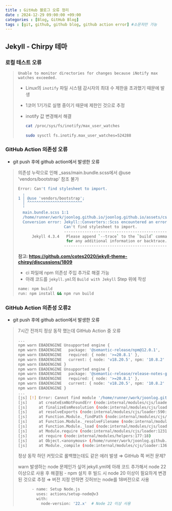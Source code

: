 ```yaml
---
title : GitHub 블로그 오류 정리
date : 2024-12-29 09:00:00 +09:00
categories : [Blog, GitHub Blog]
tags : [git, github, github blog, github action error] #소문자만 가능
---
```


## Jekyll - Chirpy 테마

### 로컬 테스트 오류

> `Unable to monitor directories for changes because iNotify max watches exceeded.`
> 
> - Linux의 `inotify` 파일 시스템 감시자의 최대 수 제한을 초과했기 때문에 발생
> - 1코어 1기가로 실행 중이기 때문에 제한인 것으로 추정
> - inotify 값 변경해서 해결
>     
>     ```bash
>     cat /proc/sys/fs/inotify/max_user_watches
>     	
>     sudo sysctl fs.inotify.max_user_watches=524288
>     ```
>     

### GitHub Action 의존성 오류

- git push 후에 github action에서 발생한 오류

> 의존성 누락으로 인해 _sass/main.bundle.scss에서 @use 'vendors/bootstrap' 참조 불가
> 
> 
> ```bash
> Error: Can't find stylesheet to import.
>   ╷
> 1 │ @use 'vendors/bootstrap';
>   │ ^^^^^^^^^^^^^^^^^^^^^^^^
>   ╵
>   main.bundle.scss 1:1                                                                           @use
>   /home/runner/work/joonlog.github.io/joonlog.github.io/assets/css/jekyll-theme-chirpy.scss 1:1  root stylesheet 
>   Conversion error: Jekyll::Converters::Scss encountered an error while converting 'assets/css/jekyll-theme-chirpy.scss':
>                     Can't find stylesheet to import.
>                     ------------------------------------------------
>       Jekyll 4.3.4   Please append `--trace` to the `build` command 
>                      for any additional information or backtrace. 
>                     ------------------------------------------------
> ```
> 
> **참고: https://github.com/cotes2020/jekyll-theme-chirpy/discussions/1809**
> 
> - ci 파일에 npm 의존성 주입 추가로 해결 가능
> - 아래 코드를 `jekyll.yml`의 `Build with Jekyll` Step 위에 작성
> 
> ```bash
> name: npm build
> run: npm install && npm run build
> ```
> 

### GitHub Action 의존성 오류2

- git push 후에 github action에서 발생한 오류

> 7시간 전까지 정상 동작 했는데 GitHub Action 중 오류
> 
> 
> ```bash
> ...
> npm warn EBADENGINE Unsupported engine {
> npm warn EBADENGINE   package: '@semantic-release/npm@12.0.1',
> npm warn EBADENGINE   required: { node: '>=20.8.1' },
> npm warn EBADENGINE   current: { node: 'v18.20.5', npm: '10.8.2' }
> npm warn EBADENGINE }
> npm warn EBADENGINE Unsupported engine {
> npm warn EBADENGINE   package: '@semantic-release/release-notes-generator@14.0.1',
> npm warn EBADENGINE   required: { node: '>=20.8.1' },
> npm warn EBADENGINE   current: { node: 'v18.20.5', npm: '10.8.2' }
> npm warn EBADENGINE }
> ...
> [js] [!] Error: Cannot find module '/home/runner/work/joonlog.github.io/joonlog.github.io/node_modules/@jridgewell/gen-mapping/dist/gen-mapping.umd.js'
> [js]     at createEsmNotFoundErr (node:internal/modules/cjs/loader:1177:15)
> [js]     at finalizeEsmResolution (node:internal/modules/cjs/loader:1165:15)
> [js]     at resolveExports (node:internal/modules/cjs/loader:590:14)
> [js]     at Function.Module._findPath (node:internal/modules/cjs/loader:664:31)
> [js]     at Function.Module._resolveFilename (node:internal/modules/cjs/loader:1126:27)
> [js]     at Function.Module._load (node:internal/modules/cjs/loader:981:27)
> [js]     at Module.require (node:internal/modules/cjs/loader:1231:19)
> [js]     at require (node:internal/modules/helpers:177:18)
> [js]     at Object.<anonymous> (/home/runner/work/joonlog.github.io/joonlog.github.io/node_modules/@jridgewell/source-map/dist/source-map.cjs:6:18)
> [js]     at Module._compile (node:internal/modules/cjs/loader:1364:14)
> ```
> 
> 정상 동작 하던 커밋으로 롤백했는데도 같은 에러 발생
> ⇒ GitHub 쪽 버전 문제?
> 
> warn 발생하는 node 문제인가 싶어 jekyll.yml에 아래 코드 추가해서 node 22이상으로 사용 후 해결됨 - npm 설치 후 빌드 시 node 20 이상이 필요하게 변경된 것으로 추정
> ⇒ 버전 지정 안하면 깃허브는 node를 18버전으로 사용
> 
> ```bash
>       - name: Setup Node.js
>         uses: actions/setup-node@v3
>         with:
>           node-version: '22.x'  # Node 22 이상 사용
> ```
>